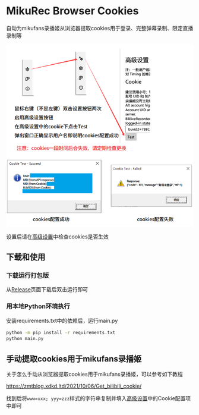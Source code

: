 # MikuRec Browser Cookies

自动为mikufans录播姬从浏览器提取cookies用于登录、完整弹幕录制、限定直播录制等

![检测cookies生效](https://raw.githubusercontent.com/c-basalt/mikurec-browser-cookies/main/%E8%AF%B4%E6%98%8E.png)

设置后请在[高级设置](https://rec.danmuji.org/user/settings/#高级设置)中检查cookies是否生效

## 下载和使用

### 下载运行打包版

从[Release](https://github.com/c-basalt/mikurec-browser-cookies/releases/)页面下载后双击运行即可

### 用本地Python环境执行

安装requirements.txt中的依赖后，运行main.py

```bash
python -m pip install -r requirements.txt
python main.py
```

## 手动提取cookies用于mikufans录播姬

关于怎么手动从浏览器提取cookies用于mikufans录播姬，可以参考如下教程

https://zmtblog.xdkd.ltd/2021/10/06/Get_bilibili_cookie/

找到后将`www=xxx; yyy=zzz`样式的字符串复制并填入[高级设置](https://rec.danmuji.org/user/settings/#高级设置)中的Cookie配置项中即可
